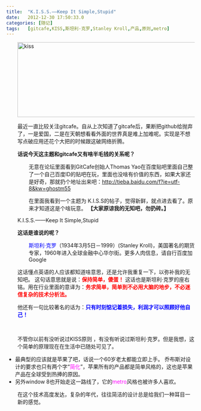 ```yaml
---
title:	"K.I.S.S.——Keep It Simple,Stupid"
date:	2012-12-30 17:50:33.0
categories:	[随记]
tags:	[gitcafe,KISS,斯坦利·克罗,Stanley Kroll,产品,原则,metro]
---
```


<p style="padding-left: 30px;"><img class="size-full wp-image-549 aligncenter" alt="kiss" src="http://www.krislq.com/wp-content/uploads/2012/12/kiss.png" width="700" height="200" /></p>
<p style="padding-left: 30px;">最近一直比较关注gitcafe。自从上次知道了gitcafe后，果断把github给抛弃了，一是爱国，二是在天朝想看看外面的世界真是难上加难呢。实现是不想写点破应用还花个大把的时候跟这破网络折腾。</p>
<p style="padding-left: 30px;"><strong>话说今天这主题和gitcafe又有啥半毛钱的关系呢？</strong></p>
<p style="padding-left: 30px;"><!--more--></p>
<p style="padding-left: 60px;">无意在论坛里面看到GitCafe创始人Thomas Yao在百度贴吧里面自己整了一个自己百度ID的贴吧在玩，里面也没啥有价值的东西，如果大家还是好奇，那就扔个地址出来吧：<a href="http://tieba.baidu.com/f?ie=utf-8&amp;kw=ghostm55">http://tieba.baidu.com/f?ie=utf-8&amp;kw=ghostm55</a></p>
<p style="padding-left: 60px;">在里面我看到一个主题为 K.I.S.S的帖子，觉得新鲜，就点进去看了。原来才知道这是个啥玩意。
<strong>【大家原谅我的无知吧，勿扔砖。】</strong></p>
<p style="padding-left: 30px;">K.I.S.S.——Keep It Simple,Stupid</p>
<p style="padding-left: 30px;"><strong>这话是谁说的呢？</strong></p>
<p style="padding-left: 60px;"><span style="color: #0000ff;">斯坦利·克罗</span>（1934年3月5日－1999）(Stanley Kroll)，美国著名的期货专家，1960年进入全球金融中心华尔街。更多人肉信息，请自行百度加Google</p>
<p style="padding-left: 60px;"></p>
<p style="padding-left: 30px;">这话懂点英语的人应该都知道啥意思，还是允许我重复一下，以弥补我的无知吧。
这句话意思就是说：<strong><span style="color: #ff0000;">保持简单，傻蛋！</span></strong>
这话也是斯坦利·克罗的座右铭。用在行业里面的意译为：<strong><span style="color: #ff0000;">务求简单，简单到不必用大脑的地步，不必迷信复杂的技术分析法。</span></strong></p>
<p style="padding-left: 30px;">他还有一句比较著名的话为：<strong><span style="color: #0000ff;">只有时刻惦记着损失，利润才可以照顾好他自己！</span></strong></p>
&nbsp;
<p style="padding-left: 30px;">不管你以前有没听说过KISS原则 ，有没有听说过斯坦利·克罗。但是我想，这个简单的原理现在在生活中已随处可见了。</p>

<ul>
	<li>最典型的应该就是苹果了吧，话说一个60岁老太都能立即上手。 乔布斯对设计的要求也只有两个字“<span style="color: #ff00ff;">简化</span>”，苹果所有的产品都是简单风格的，这也是苹果产品在全球受到热捧的原因。</li>
	<li>另外window 8也开始走这一路线了，它的<span style="color: #ff00ff;">metro</span>风格也被许多人喜欢。</li>
</ul>
<p style="padding-left: 30px;">在这个技术高度发达，复杂的年代，往往简洁的设计总是给我们一种耳目一新的感觉。</p>

